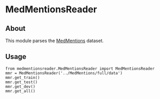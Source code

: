 # MedMentionsReader

## About

This module parses the [MedMentions](https://github.com/chanzuckerberg/MedMentions) dataset.

## Usage

```python3
from medmentionsreader.MedMentionsReader import MedMentionsReader
mmr = MedMentionsReader('../MedMentions/full/data')
mmr.get_train()
mmr.get_test()
mmr.get_dev()
mmr.get_all()
```
